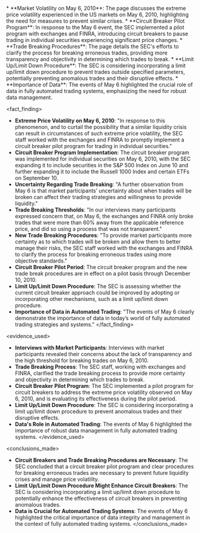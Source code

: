 <summary>
* **Market Volatility on May 6, 2010**: The page discusses the extreme price volatility experienced in the US markets on May 6, 2010, highlighting the need for measures to prevent similar crises.
* **Circuit Breaker Pilot Program**:  In response to the May 6 event, the SEC implemented a pilot program with exchanges and FINRA, introducing circuit breakers to pause trading in individual securities experiencing significant price changes.
* **Trade Breaking Procedures**: The page details the SEC's efforts to clarify the process for breaking erroneous trades, providing more transparency and objectivity in determining which trades to break.
* **Limit Up/Limit Down Procedure**: The SEC is considering incorporating a limit up/limit down procedure to prevent trades outside specified parameters, potentially preventing anomalous trades and their disruptive effects.
* **Importance of Data**: The events of May 6 highlighted the crucial role of data in fully automated trading systems, emphasizing the need for robust data management.
</summary>

<fact_finding>
* **Extreme Price Volatility on May 6, 2010**: "In response to this phenomenon, and to curtail the possibility that a similar liquidity crisis can result in circumstances of such extreme price volatility, the SEC staff worked with the exchanges and FINRA to promptly implement a circuit breaker pilot program for trading in individual securities." 
* **Circuit Breaker Program Implementation**: The circuit breaker program was implemented for individual securities on May 6, 2010, with the SEC expanding it to include securities in the S&P 500 Index on June 10 and further expanding it to include the Russell 1000 Index and certain ETFs on September 10. 
* **Uncertainty Regarding Trade Breaking**:  "A further observation from May 6 is that market participants’ uncertainty about when trades will be broken can affect their trading strategies and willingness to provide liquidity." 
* **Trade Breaking Thresholds**:  "In our interviews many participants expressed concern that, on May 6, the exchanges and FINRA only broke trades that were more than 60% away from the applicable reference price, and did so using a process that was not transparent." 
* **New Trade Breaking Procedures**:  "To provide market participants more certainty as to which trades will be broken and allow them to better manage their risks, the SEC staff worked with the exchanges and FINRA to clarify the process for breaking erroneous trades using more objective standards." 
* **Circuit Breaker Pilot Period**:  The circuit breaker program and the new trade break procedures are in effect on a pilot basis through December 10, 2010.
* **Limit Up/Limit Down Procedure**: The SEC is assessing whether the current circuit breaker approach could be improved by adopting or incorporating other mechanisms, such as a limit up/limit down procedure.
* **Importance of Data in Automated Trading**:  "The events of May 6 clearly demonstrate the importance of data in today’s world of fully automated trading strategies and systems."
</fact_finding>

<evidence_used>
* **Interviews with Market Participants**: Interviews with market participants revealed their concerns about the lack of transparency and the high threshold for breaking trades on May 6, 2010.
* **Trade Breaking Process**: The SEC staff, working with exchanges and FINRA, clarified the trade breaking process to provide more certainty and objectivity in determining which trades to break.
* **Circuit Breaker Pilot Program**:  The SEC implemented a pilot program for circuit breakers to address the extreme price volatility observed on May 6, 2010, and is evaluating its effectiveness during the pilot period.
* **Limit Up/Limit Down Procedure**:  The SEC is considering incorporating a limit up/limit down procedure to prevent anomalous trades and their disruptive effects.
* **Data's Role in Automated Trading**: The events of May 6 highlighted the importance of robust data management in fully automated trading systems.
</evidence_used>

<conclusions_made>
* **Circuit Breakers and Trade Breaking Procedures are Necessary**: The SEC concluded that a circuit breaker pilot program and clear procedures for breaking erroneous trades are necessary to prevent future liquidity crises and manage price volatility. 
* **Limit Up/Limit Down Procedure Might Enhance Circuit Breakers**: The SEC is considering incorporating a limit up/limit down procedure to potentially enhance the effectiveness of circuit breakers in preventing anomalous trades.
* **Data is Crucial for Automated Trading Systems**: The events of May 6 highlighted the critical importance of data integrity and management in the context of fully automated trading systems.
</conclusions_made>
